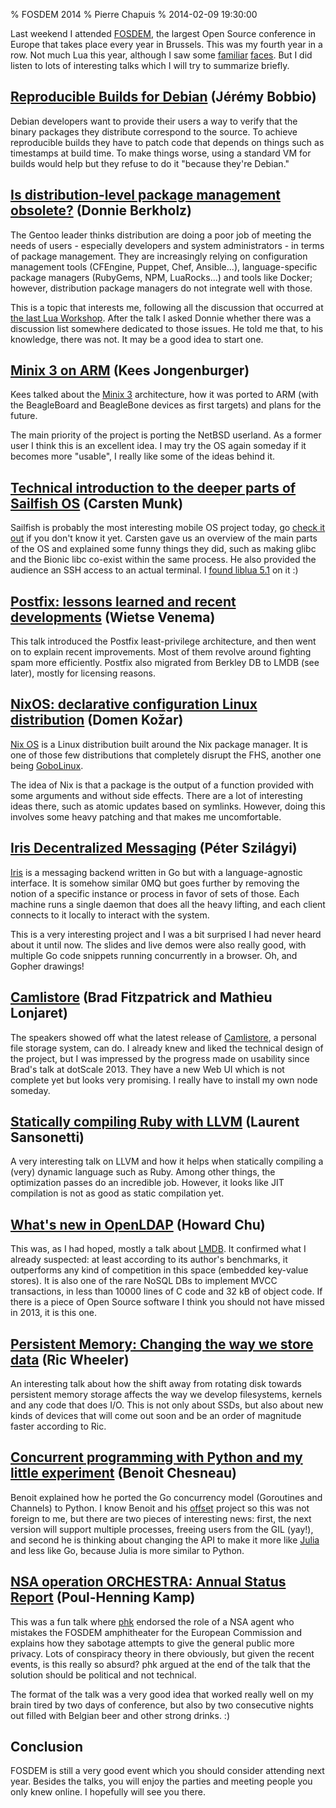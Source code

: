 % FOSDEM 2014
% Pierre Chapuis
% 2014-02-09 19:30:00

<!--@
  description = "Went to FOSDEM 2014, saw good talks."
-->

Last weekend I attended [FOSDEM](https://fosdem.org/2014/), the largest Open Source conference in Europe that takes place every year in Brussels. This was my fourth year in a row. Not much Lua this year, although I saw some [familiar](https://github.com/ladc) [faces](http://specfun.inria.fr/tassi/). But I did listen to lots of interesting talks which I will try to summarize briefly.

## [Reproducible Builds for Debian](https://fosdem.org/2014/schedule/event/reproducibledebian/) (Jérémy Bobbio)

Debian developers want to provide their users a way to verify that the binary packages they distribute correspond to the source. To achieve reproducible builds they have to patch code that depends on things such as timestamps at build time. To make things worse, using a standard VM for builds would help but they refuse to do it "because they're Debian."

## [Is distribution-level package management obsolete?](https://fosdem.org/2014/schedule/event/obsolete/) (Donnie Berkholz)

The Gentoo leader thinks distribution are doing a poor job of meeting the needs of users - especially developers and system administrators - in terms of package management. They are increasingly relying on configuration management tools (CFEngine, Puppet, Chef, Ansible...), language-specific package managers (RubyGems, NPM, LuaRocks...) and tools like Docker; however, distribution package managers do not integrate well with those.

This is a topic that interests me, following all the discussion that occurred at [the last Lua Workshop](http://www.lua.org/wshop13.html). After the talk I asked Donnie whether there was a discussion list somewhere dedicated to those issues. He told me that, to his knowledge, there was not. It may be a good idea to start one.

## [Minix 3 on ARM](https://fosdem.org/2014/schedule/event/minix_3_on_arm/) (Kees Jongenburger)

Kees talked about the [Minix 3](http://www.minix3.org/) architecture, how it was ported to ARM (with the BeagleBoard and BeagleBone devices as first targets) and plans for the future.

The main priority of the project is porting the NetBSD userland. As a former user I think this is an excellent idea. I may try the OS again someday if it becomes more "usable", I really like some of the ideas behind it.

## [Technical introduction to the deeper parts of Sailfish OS](https://fosdem.org/2014/schedule/event/technical_introduction_to_the_deeper_parts_of_sailfishos,_a_qt5_wayland_based_mobile_os/) (Carsten Munk)

Sailfish is probably the most interesting mobile OS project today, go [check it out](https://sailfishos.org/) if you don't know it yet. Carsten gave us an overview of the main parts of the OS and explained some funny things they did, such as making glibc and the Bionic libc co-exist within the same process. He also provided the audience an SSH access to an actual terminal. I [found liblua 5.1](https://twitter.com/pchapuis/status/429619422592905217) on it :)

## [Postfix: lessons learned and recent developments](https://fosdem.org/2014/schedule/event/postfix_lessons_learned_and_recent_developments/) (Wietse Venema)

This talk introduced the Postfix least-privilege architecture, and then went on to explain recent improvements. Most of them revolve around fighting spam more efficiently. Postfix also migrated from Berkley DB to LMDB (see later), mostly for licensing reasons.

## [NixOS: declarative configuration Linux distribution](https://fosdem.org/2014/schedule/event/nixos_declarative_configuration_linux_distribution/) (Domen Kožar)

[Nix OS](http://nixos.org/) is a Linux distribution built around the Nix package manager. It is one of those few distributions that completely disrupt the FHS, another one being [GoboLinux](http://www.gobolinux.org/).

The idea of Nix is that a package is the output of a function provided with some arguments and without side effects. There are a lot of interesting ideas there, such as atomic updates based on symlinks. However, doing this involves some heavy patching and that makes me uncomfortable.

## [Iris Decentralized Messaging](https://fosdem.org/2014/schedule/event/iris_decentralized_messaging/) (Péter Szilágyi)

[Iris](http://iris.karalabe.com/) is a messaging backend written in Go but with a language-agnostic interface. It is somehow similar 0MQ but goes further by removing the notion of a specific instance or process in favor of sets of those. Each machine runs a single daemon that does all the heavy lifting, and each client connects to it locally to interact with the system.

This is a very interesting project and I was a bit surprised I had never heard about it until now. The slides and live demos were also really good, with multiple Go code snippets running concurrently in a browser. Oh, and Gopher drawings!

## [Camlistore](https://fosdem.org/2014/schedule/event/camlistore/) (Brad Fitzpatrick and Mathieu Lonjaret)

The speakers showed off what the latest release of [Camlistore](http://camlistore.org/), a personal file storage system, can do. I already knew and liked the technical design of the project, but I was impressed by the progress made on usability since Brad's talk at dotScale 2013. They have a new Web UI which is not complete yet but looks very promising. I really have to install my own node someday.

## [Statically compiling Ruby with LLVM](https://fosdem.org/2014/schedule/event/llvmruby/) (Laurent Sansonetti)

A very interesting talk on LLVM and how it helps when statically compiling a (very) dynamic language such as Ruby. Among other things, the optimization passes do an incredible job. However, it looks like JIT compilation is not as good as static compilation yet.

## [What's new in OpenLDAP](https://fosdem.org/2014/schedule/event/whats_new_in_openldap/) (Howard Chu)

This was, as I had hoped, mostly a talk about [LMDB](http://symas.com/mdb/). It confirmed what I already suspected: at least according to its author's benchmarks, it outperforms any kind of competition in this space (embedded key-value stores). It is also one of the rare NoSQL DBs to implement MVCC transactions, in less than 10000 lines of C code and 32 kB of object code. If there is a piece of Open Source software I think you should not have missed in 2013, it is this one.

## [Persistent Memory: Changing the way we store data](https://fosdem.org/2014/schedule/event/persistent_memory/) (Ric Wheeler)

An interesting talk about how the shift away from rotating disk towards persistent memory storage affects the way we develop filesystems, kernels and any code that does I/O. This is not only about SSDs, but also about new kinds of devices that will come out soon and be an order of magnitude faster according to Ric.

## [Concurrent programming with Python and my little experiment](https://fosdem.org/2014/schedule/event/concurrent_programming_with_python/) (Benoit Chesneau)

Benoit explained how he ported the Go concurrency model (Goroutines and Channels) to Python. I know Benoit and his [offset](https://github.com/benoitc/offset) project so this was not foreign to me, but there are two pieces of interesting news: first, the next version will support multiple processes, freeing users from the GIL (yay!), and second he is thinking about changing the API to make it more like [Julia](http://julialang.org/) and less like Go, because Julia is more similar to Python.

## [NSA operation ORCHESTRA: Annual Status Report](https://fosdem.org/2014/schedule/event/nsa_operation_orchestra/) (Poul-Henning Kamp)

This was a fun talk where [phk](http://phk.freebsd.dk/) endorsed the role of a NSA agent who mistakes the FOSDEM amphitheater for the European Commission and explains how they sabotage attempts to give the general public more privacy. Lots of conspiracy theory in there obviously, but given the recent events, is this really so absurd? phk argued at the end of the talk that the solution should be political and not technical.

The format of the talk was a very good idea that worked really well on my brain tired by two days of conference, but also by two consecutive nights out filled with Belgian beer and other strong drinks. :)

## Conclusion

FOSDEM is still a very good event which you should consider attending next year. Besides the talks, you will enjoy the parties and meeting people you only knew online. I hopefully will see you there.
